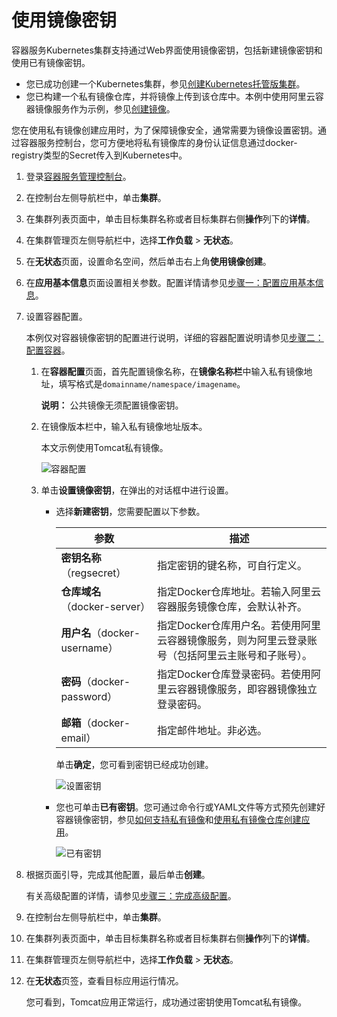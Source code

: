 # 使用镜像密钥

容器服务Kubernetes集群支持通过Web界面使用镜像密钥，包括新建镜像密钥和使用已有镜像密钥。

-   您已成功创建一个Kubernetes集群，参见[创建Kubernetes托管版集群](/cn.zh-CN/Kubernetes集群用户指南/集群管理/创建集群/创建Kubernetes托管版集群.md)。
-   您已构建一个私有镜像仓库，并将镜像上传到该仓库中。本例中使用阿里云容器镜像服务作为示例，参见[创建镜像](/cn.zh-CN/Kubernetes集群用户指南/应用管理/镜像/创建镜像.md)。

您在使用私有镜像创建应用时，为了保障镜像安全，通常需要为镜像设置密钥。通过容器服务控制台，您可方便地将私有镜像库的身份认证信息通过docker-registry类型的Secret传入到Kubernetes中。

1.  登录[容器服务管理控制台](https://cs.console.aliyun.com)。

2.  在控制台左侧导航栏中，单击**集群**。

3.  在集群列表页面中，单击目标集群名称或者目标集群右侧**操作**列下的**详情**。

4.  在集群管理页左侧导航栏中，选择**工作负载** \> **无状态**。

5.  在**无状态**页面，设置命名空间，然后单击右上角**使用镜像创建**。

6.  在**应用基本信息**页面设置相关参数。配置详情请参见[步骤一：配置应用基本信息](/cn.zh-CN/Kubernetes集群用户指南/应用管理/工作负载/使用镜像创建无状态Deployment应用.md)。

7.  设置容器配置。

    本例仅对容器镜像密钥的配置进行说明，详细的容器配置说明请参见[步骤二：配置容器](/cn.zh-CN/Kubernetes集群用户指南/应用管理/工作负载/使用镜像创建无状态Deployment应用.md)。

    1.  在**容器配置**页面，首先配置镜像名称，在**镜像名称栏**中输入私有镜像地址，填写格式是`domainname/namespace/imagename`。

        **说明：** 公共镜像无须配置镜像密钥。

    2.  在镜像版本栏中，输入私有镜像地址版本。

        本文示例使用Tomcat私有镜像。

        ![容器配置](https://static-aliyun-doc.oss-accelerate.aliyuncs.com/assets/img/zh-CN/9085659951/p13583.png)

    3.  单击**设置镜像密钥**，在弹出的对话框中进行设置。

        -   选择**新建密钥**，您需要配置以下参数。

            |参数|描述|
            |--|--|
            |**密钥名称**（regsecret）|指定密钥的键名称，可自行定义。|
            |**仓库域名**（docker-server）|指定Docker仓库地址。若输入阿里云容器服务镜像仓库，会默认补齐。|
            |**用户名**（docker-username）|指定Docker仓库用户名。若使用阿里云容器镜像服务，则为阿里云登录账号（包括阿里云主账号和子账号）。|
            |**密码**（docker-password）|指定Docker仓库登录密码。若使用阿里云容器镜像服务，即容器镜像独立登录密码。|
            |**邮箱**（docker-email）|指定邮件地址。非必选。|

            单击**确定**，您可看到密钥已经成功创建。

            ![设置密钥](https://static-aliyun-doc.oss-accelerate.aliyuncs.com/assets/img/zh-CN/9085659951/p13585.png)

        -   您也可单击**已有密钥**。您可通过命令行或YAML文件等方式预先创建好容器镜像密钥，参见[如何支持私有镜像]()和[使用私有镜像仓库创建应用](/cn.zh-CN/快速入门/高阶入门/使用私有镜像仓库创建应用.md)。

            ![已有密钥](https://static-aliyun-doc.oss-accelerate.aliyuncs.com/assets/img/zh-CN/9085659951/p13586.png)

8.  根据页面引导，完成其他配置，最后单击**创建**。

    有关高级配置的详情，请参见[步骤三：完成高级配置](/cn.zh-CN/Kubernetes集群用户指南/应用管理/工作负载/使用镜像创建无状态Deployment应用.md)。

9.  在控制台左侧导航栏中，单击**集群**。

10. 在集群列表页面中，单击目标集群名称或者目标集群右侧**操作**列下的**详情**。

11. 在集群管理页左侧导航栏中，选择**工作负载** \> **无状态**。

12. 在**无状态**页签，查看目标应用运行情况。

    您可看到，Tomcat应用正常运行，成功通过密钥使用Tomcat私有镜像。



